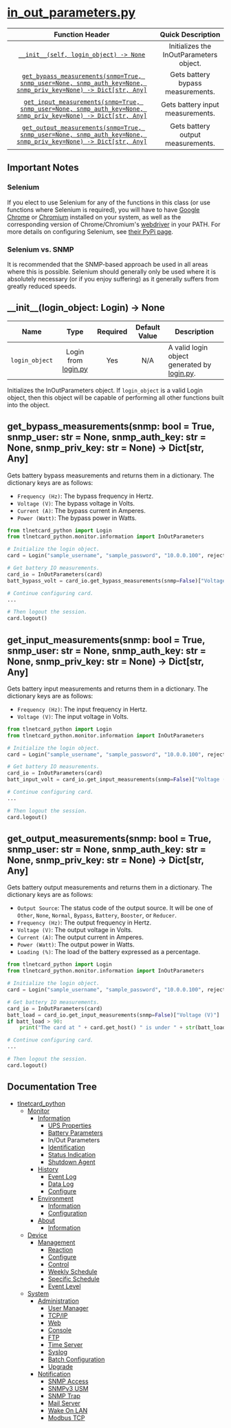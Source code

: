 # [in_out_parameters.py](in_out_parameters.py)

|                                                                                                                 Function Header                                                                                                                 |            Quick Description            |
|:-----------------------------------------------------------------------------------------------------------------------------------------------------------------------------------------------------------------------------------------------:|:---------------------------------------:|
|                                                                                [```__init__(self, login_object) -> None```](#__init__login_object-login---none)                                                                                 | Initializes the InOutParameters object. |
| [```get_bypass_measurements(snmp=True, snmp_user=None, snmp_auth_key=None, snmp_priv_key=None) -> Dict[str, Any]```](#get_bypass_measurementssnmp-bool--true-snmp_user-str--none-snmp_auth_key-str--none-snmp_priv_key-str--none---dictstr-any) |    Gets battery bypass measurements.    |
|  [```get_input_measurements(snmp=True, snmp_user=None, snmp_auth_key=None, snmp_priv_key=None) -> Dict[str, Any]```](#get_input_measurementssnmp-bool--true-snmp_user-str--none-snmp_auth_key-str--none-snmp_priv_key-str--none---dictstr-any)  |    Gets battery input measurements.     |
| [```get_output_measurements(snmp=True, snmp_user=None, snmp_auth_key=None, snmp_priv_key=None) -> Dict[str, Any]```](#get_output_measurementssnmp-bool--true-snmp_user-str--none-snmp_auth_key-str--none-snmp_priv_key-str--none---dictstr-any) |    Gets battery output measurements.    |

## Important Notes

### Selenium

If you elect to use Selenium for any of the functions in this class (or use functions where Selenium is required), you will have to have [Google Chrome](https://www.google.com/chrome/) or [Chromium](https://www.chromium.org/getting-involved/download-chromium) installed on your system, as well as the corresponding version of Chrome/Chromium's [webdriver](https://sites.google.com/a/chromium.org/chromedriver/downloads) in your PATH. For more details on configuring Selenium, see [their PyPi page](https://pypi.org/project/selenium/).

### Selenium vs. SNMP

It is recommended that the SNMP-based approach be used in all areas where this is possible. Selenium should generally only be used where it is absolutely necessary (or if you enjoy suffering) as it generally suffers from greatly reduced speeds.

## \_\_init__(login_object: Login) -> None

|        Name        |                       Type                        | Required | Default Value | Description                                                               |
|:------------------:|:-------------------------------------------------:|:--------:|:-------------:|---------------------------------------------------------------------------|
| ```login_object``` | Login from [login.py](/tlnetcard_python/login.py) | Yes      | N/A           | A valid login object generated by [login.py](/tlnetcard_python/login.py). |

Initializes the InOutParameters object. If ```login_object``` is a valid Login object, then this object will be capable of performing all other functions built into the object.  

## get_bypass_measurements(snmp: bool = True, snmp_user: str = None, snmp_auth_key: str = None, snmp_priv_key: str = None) -> Dict[str, Any]

Gets battery bypass measurements and returns them in a dictionary. The dictionary keys are as follows:  

* ```Frequency (Hz)```: The bypass frequency in Hertz.
* ```Voltage (V)```: The bypass voltage in Volts.
* ```Current (A)```: The bypass current in Amperes.
* ```Power (Watt)```: The bypass power in Watts.

```python
from tlnetcard_python import Login
from tlnetcard_python.monitor.information import InOutParameters

# Initialize the login object.
card = Login("sample_username", "sample_password", "10.0.0.100", reject_invalid_certs=False)

# Get battery IO measurements.
card_io = InOutParameters(card)
batt_bypass_volt = card_io.get_bypass_measurements(snmp=False)["Voltage (V)"]

# Continue configuring card.
...

# Then logout the session.
card.logout()
```

## get_input_measurements(snmp: bool = True, snmp_user: str = None, snmp_auth_key: str = None, snmp_priv_key: str = None) -> Dict[str, Any]

Gets battery input measurements and returns them in a dictionary. The dictionary keys are as follows:  

* ```Frequency (Hz)```: The input frequency in Hertz.
* ```Voltage (V)```: The input voltage in Volts.

```python
from tlnetcard_python import Login
from tlnetcard_python.monitor.information import InOutParameters

# Initialize the login object.
card = Login("sample_username", "sample_password", "10.0.0.100", reject_invalid_certs=False)

# Get battery IO measurements.
card_io = InOutParameters(card)
batt_input_volt = card_io.get_input_measurements(snmp=False)["Voltage (V)"]

# Continue configuring card.
...

# Then logout the session.
card.logout()
```

## get_output_measurements(snmp: bool = True, snmp_user: str = None, snmp_auth_key: str = None, snmp_priv_key: str = None) -> Dict[str, Any]

Gets battery output measurements and returns them in a dictionary. The dictionary keys are as follows:  

* ```Output Source```: The status code of the output source. It will be one of ```Other```, ```None```, ```Normal```, ```Bypass```, ```Battery```, ```Booster```, or ```Reducer```.
* ```Frequency (Hz)```: The output frequency in Hertz.
* ```Voltage (V)```: The output voltage in Volts.
* ```Current (A)```: The output current in Amperes.
* ```Power (Watt)```: The output power in Watts.
* ```Loading (%)```: The load of the battery expressed as a percentage.

```python
from tlnetcard_python import Login
from tlnetcard_python.monitor.information import InOutParameters

# Initialize the login object.
card = Login("sample_username", "sample_password", "10.0.0.100", reject_invalid_certs=False)

# Get battery IO measurements.
card_io = InOutParameters(card)
batt_load = card_io.get_input_measurements(snmp=False)["Voltage (V)"]
if batt_load > 90:
    print("The card at " + card.get_host() " is under " + str(batt_load) + "% load!")

# Continue configuring card.
...

# Then logout the session.
card.logout()
```

## Documentation Tree

* [tlnetcard_python](/tlnetcard_python)
  * [Monitor](/tlnetcard_python/monitor)
    * [Information](/tlnetcard_python/monitor/information)
      * [UPS Properties](/tlnetcard_python/monitor/information/ups_properties)
      * [Battery Parameters](/tlnetcard_python/monitor/information/battery_parameters)
      * In/Out Parameters
      * [Identification](/tlnetcard_python/monitor/information/identification)
      * [Status Indication](/tlnetcard_python/monitor/information/status_indication)
      * [Shutdown Agent](/tlnetcard_python/monitor/information/shutdown_agent)
    * [History](/tlnetcard_python/monitor/history)
      * [Event Log](/tlnetcard_python/monitor/history/event_log)
      * [Data Log](/tlnetcard_python/monitor/history/data_log)
      * [Configure](/tlnetcard_python/monitor/history/configure)
    * [Environment](/tlnetcard_python/monitor/environment)
      * [Information](/tlnetcard_python/monitor/environment/information)
      * [Configuration](/tlnetcard_python/monitor/environment/configuration)
    * [About](/tlnetcard_python/monitor/about)
      * [Information](/tlnetcard_python/monitor/about/information)
  * [Device](/tlnetcard_python/device)
    * [Management](/tlnetcard_python/device/management)
      * [Reaction](/tlnetcard_python/device/management/reaction)
      * [Configure](/tlnetcard_python/device/management/configure)
      * [Control](/tlnetcard_python/device/management/control)
      * [Weekly Schedule](/tlnetcard_python/device/management/weekly_schedule)
      * [Specific Schedule](/tlnetcard_python/device/management/specific_schedule)
      * [Event Level](/tlnetcard_python/device/management/event_level)
  * [System](/tlnetcard_python/system)
    * [Administration](/tlnetcard_python/system/administration)
      * [User Manager](/tlnetcard_python/system/administration/user_manager)
      * [TCP/IP](/tlnetcard_python/system/administration/tcp_ip)
      * [Web](/tlnetcard_python/system/administration/web)
      * [Console](/tlnetcard_python/system/administration/console)
      * [FTP](/tlnetcard_python/system/administration/ftp)
      * [Time Server](/tlnetcard_python/system/administration/time_server)
      * [Syslog](/tlnetcard_python/system/administration/syslog)
      * [Batch Configuration](/tlnetcard_python/system/administration/batch_configuration)
      * [Upgrade](/tlnetcard_python/system/administration/upgrade)
    * [Notification](/tlnetcard_python/system/notification)
      * [SNMP Access](/tlnetcard_python/system/notification/snmp_access)
      * [SNMPv3 USM](/tlnetcard_python/system/notification/snmpv3_usm)
      * [SNMP Trap](/tlnetcard_python/system/notification/snmp_trap)
      * [Mail Server](/tlnetcard_python/system/notification/mail_server)
      * [Wake On LAN](/tlnetcard_python/system/notification/wake_on_lan)
      * [Modbus TCP](/tlnetcard_python/system/notification/modbus_tcp)
